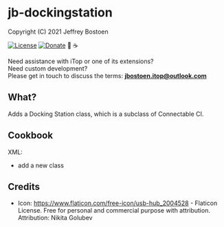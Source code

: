# jb-dockingstation
Copyright (C) 2021 Jeffrey Bostoen

[![License](https://img.shields.io/github/license/jbostoen/iTop-custom-extensions)](https://github.com/jbostoen/iTop-custom-extensions/blob/master/license.md)
[![Donate](https://img.shields.io/badge/Donate-PayPal-green.svg)](https://www.paypal.me/jbostoen)
🍻 ☕


Need assistance with iTop or one of its extensions?  
Need custom development?  
Please get in touch to discuss the terms: **jbostoen.itop@outlook.com**

## What?
Adds a Docking Station class, which is a subclass of Connectable CI.

## Cookbook

XML:
* add a new class

## Credits
* Icon: https://www.flaticon.com/free-icon/usb-hub_2004528 - Flaticon License. Free for personal and commercial purpose with attribution. Attribution: Nikita Golubev

